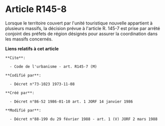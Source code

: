 # Article R145-8

Lorsque le territoire couvert par l'unité touristique nouvelle appartient à plusieurs massifs, la décision prévue à l'article
R. 145-7 est prise par arrêté conjoint des préfets de région désignés pour assurer la coordination dans les massifs
concernés.

**Liens relatifs à cet article**

	**Cite**:

	  - Code de l'urbanisme - art. R145-7 (M)

	**Codifié par**:

	  - Décret n°73-1023 1973-11-08

	**Créé par**:

	  - Décret n°86-52 1986-01-10 art. 1 JORF 14 janvier 1986

	**Modifié par**:

	  - Décret n°88-199 du 29 février 1988 - art. 1 (V) JORF 2 mars 1988
